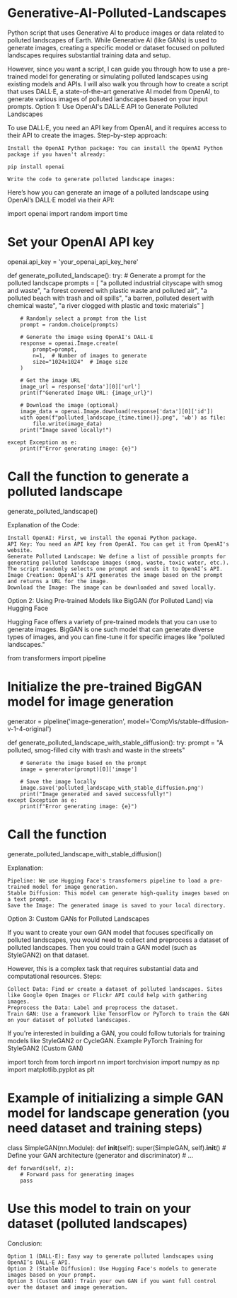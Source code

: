 # Generative-AI-Polluted-Landscapes
Python script that uses Generative AI to produce images or data related to polluted landscapes of Earth. While Generative AI (like GANs) is used to generate images, creating a specific model or dataset focused on polluted landscapes requires substantial training data and setup.

However, since you want a script, I can guide you through how to use a pre-trained model for generating or simulating polluted landscapes using existing models and APIs. I will also walk you through how to create a script that uses DALL·E, a state-of-the-art generative AI model from OpenAI, to generate various images of polluted landscapes based on your input prompts.
Option 1: Use OpenAI's DALL·E API to Generate Polluted Landscapes

To use DALL·E, you need an API key from OpenAI, and it requires access to their API to create the images.
Step-by-step approach:

    Install the OpenAI Python package: You can install the OpenAI Python package if you haven't already:

    pip install openai

    Write the code to generate polluted landscape images:

Here’s how you can generate an image of a polluted landscape using OpenAI’s DALL·E model via their API:

import openai
import random
import time

# Set your OpenAI API key
openai.api_key = 'your_openai_api_key_here'

def generate_polluted_landscape():
    try:
        # Generate a prompt for the polluted landscape
        prompts = [
            "a polluted industrial cityscape with smog and waste",
            "a forest covered with plastic waste and polluted air",
            "a polluted beach with trash and oil spills",
            "a barren, polluted desert with chemical waste",
            "a river clogged with plastic and toxic materials"
        ]
        
        # Randomly select a prompt from the list
        prompt = random.choice(prompts)
        
        # Generate the image using OpenAI's DALL·E
        response = openai.Image.create(
            prompt=prompt,
            n=1,  # Number of images to generate
            size="1024x1024"  # Image size
        )
        
        # Get the image URL
        image_url = response['data'][0]['url']
        print(f"Generated Image URL: {image_url}")
        
        # Download the image (optional)
        image_data = openai.Image.download(response['data'][0]['id'])
        with open(f"polluted_landscape_{time.time()}.png", 'wb') as file:
            file.write(image_data)
        print("Image saved locally!")
    
    except Exception as e:
        print(f"Error generating image: {e}")

# Call the function to generate a polluted landscape
generate_polluted_landscape()

Explanation of the Code:

    Install OpenAI: First, we install the openai Python package.
    API Key: You need an API key from OpenAI. You can get it from OpenAI's website.
    Generate Polluted Landscape: We define a list of possible prompts for generating polluted landscape images (smog, waste, toxic water, etc.). The script randomly selects one prompt and sends it to OpenAI’s API.
    Image Creation: OpenAI's API generates the image based on the prompt and returns a URL for the image.
    Download the Image: The image can be downloaded and saved locally.

Option 2: Using Pre-trained Models like BigGAN (for Polluted Land) via Hugging Face

Hugging Face offers a variety of pre-trained models that you can use to generate images. BigGAN is one such model that can generate diverse types of images, and you can fine-tune it for specific images like "polluted landscapes."

from transformers import pipeline

# Initialize the pre-trained BigGAN model for image generation
generator = pipeline('image-generation', model='CompVis/stable-diffusion-v-1-4-original')

def generate_polluted_landscape_with_stable_diffusion():
    try:
        prompt = "A polluted, smog-filled city with trash and waste in the streets"
        
        # Generate the image based on the prompt
        image = generator(prompt)[0]['image']
        
        # Save the image locally
        image.save('polluted_landscape_with_stable_diffusion.png')
        print("Image generated and saved successfully!")
    except Exception as e:
        print(f"Error generating image: {e}")

# Call the function
generate_polluted_landscape_with_stable_diffusion()

Explanation:

    Pipeline: We use Hugging Face's transformers pipeline to load a pre-trained model for image generation.
    Stable Diffusion: This model can generate high-quality images based on a text prompt.
    Save the Image: The generated image is saved to your local directory.

Option 3: Custom GANs for Polluted Landscapes

If you want to create your own GAN model that focuses specifically on polluted landscapes, you would need to collect and preprocess a dataset of polluted landscapes. Then you could train a GAN model (such as StyleGAN2) on that dataset.

However, this is a complex task that requires substantial data and computational resources.
Steps:

    Collect Data: Find or create a dataset of polluted landscapes. Sites like Google Open Images or Flickr API could help with gathering images.
    Preprocess the Data: Label and preprocess the dataset.
    Train GAN: Use a framework like TensorFlow or PyTorch to train the GAN on your dataset of polluted landscapes.

If you're interested in building a GAN, you could follow tutorials for training models like StyleGAN2 or CycleGAN.
Example PyTorch Training for StyleGAN2 (Custom GAN)

import torch
from torch import nn
import torchvision
import numpy as np
import matplotlib.pyplot as plt

# Example of initializing a simple GAN model for landscape generation (you need dataset and training steps)
class SimpleGAN(nn.Module):
    def __init__(self):
        super(SimpleGAN, self).__init__()
        # Define your GAN architecture (generator and discriminator)
        # ...

    def forward(self, z):
        # Forward pass for generating images
        pass

# Use this model to train on your dataset (polluted landscapes)

Conclusion:

    Option 1 (DALL·E): Easy way to generate polluted landscapes using OpenAI’s DALL·E API.
    Option 2 (Stable Diffusion): Use Hugging Face's models to generate images based on your prompt.
    Option 3 (Custom GAN): Train your own GAN if you want full control over the dataset and image generation.
